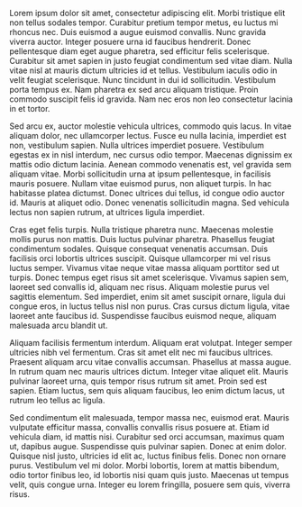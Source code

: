 

Lorem ipsum dolor sit amet, consectetur adipiscing elit. Morbi tristique elit non tellus sodales tempor. Curabitur pretium tempor metus, eu luctus mi rhoncus nec. Duis euismod a augue euismod convallis. Nunc gravida viverra auctor. Integer posuere urna id faucibus hendrerit. Donec pellentesque diam eget augue pharetra, sed efficitur felis scelerisque. Curabitur sit amet sapien in justo feugiat condimentum sed vitae diam. Nulla vitae nisl at mauris dictum ultricies id et tellus. Vestibulum iaculis odio in velit feugiat scelerisque. Nunc tincidunt in dui id sollicitudin. Vestibulum porta tempus ex. Nam pharetra ex sed arcu aliquam tristique. Proin commodo suscipit felis id gravida. Nam nec eros non leo consectetur lacinia in et tortor.

Sed arcu ex, auctor molestie vehicula ultrices, commodo quis lacus. In vitae aliquam dolor, nec ullamcorper lectus. Fusce eu nulla lacinia, imperdiet est non, vestibulum sapien. Nulla ultrices imperdiet posuere. Vestibulum egestas ex in nisl interdum, nec cursus odio tempor. Maecenas dignissim ex mattis odio dictum lacinia. Aenean commodo venenatis est, vel gravida sem aliquam vitae. Morbi sollicitudin urna at ipsum pellentesque, in facilisis mauris posuere. Nullam vitae euismod purus, non aliquet turpis. In hac habitasse platea dictumst. Donec ultrices dui tellus, id congue odio auctor id. Mauris at aliquet odio. Donec venenatis sollicitudin magna. Sed vehicula lectus non sapien rutrum, at ultrices ligula imperdiet.

Cras eget felis turpis. Nulla tristique pharetra nunc. Maecenas molestie mollis purus non mattis. Duis luctus pulvinar pharetra. Phasellus feugiat condimentum sodales. Quisque consequat venenatis accumsan. Duis facilisis orci lobortis ultrices suscipit. Quisque ullamcorper mi vel risus luctus semper. Vivamus vitae neque vitae massa aliquam porttitor sed ut turpis. Donec tempus eget risus sit amet scelerisque. Vivamus sapien sem, laoreet sed convallis id, aliquam nec risus. Aliquam molestie purus vel sagittis elementum. Sed imperdiet, enim sit amet suscipit ornare, ligula dui congue eros, in luctus tellus nisl non purus. Cras cursus dictum ligula, vitae laoreet ante faucibus id. Suspendisse faucibus euismod neque, aliquam malesuada arcu blandit ut.

Aliquam facilisis fermentum interdum. Aliquam erat volutpat. Integer semper ultricies nibh vel fermentum. Cras sit amet elit nec mi faucibus ultrices. Praesent aliquam arcu vitae convallis accumsan. Phasellus at massa augue. In rutrum quam nec mauris ultrices dictum. Integer vitae aliquet elit. Mauris pulvinar laoreet urna, quis tempor risus rutrum sit amet. Proin sed est sapien. Etiam luctus, sem quis aliquam faucibus, leo enim dictum lacus, ut rutrum leo tellus ac ligula.

Sed condimentum elit malesuada, tempor massa nec, euismod erat. Mauris vulputate efficitur massa, convallis convallis risus posuere at. Etiam id vehicula diam, id mattis nisi. Curabitur sed orci accumsan, maximus quam ut, dapibus augue. Suspendisse quis pulvinar sapien. Donec at enim dolor. Quisque nisl justo, ultricies id elit ac, luctus finibus felis. Donec non ornare purus. Vestibulum vel mi dolor. Morbi lobortis, lorem at mattis bibendum, odio tortor finibus leo, id lobortis nisi quam quis justo. Maecenas ut tempus velit, quis congue urna. Integer eu lorem fringilla, posuere sem quis, viverra risus. 
